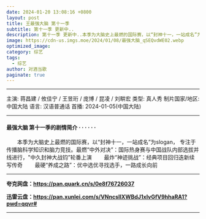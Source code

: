 ```yaml
---
date: 2024-01-20 13:08:16 +0800
layout: post
title: 王最强大脑 第十一季
subtitle: 第十一季 更新中..
description: 第十一季 更新中..本季为大脑史上最燃的国际赛，以“封神十一，一站成名”为slogan， 专注于传播脑科学知识和脑力竞技。最燃“中外对决”：国际热身赛与中国战队内部选拔并线进行，"中久封神大战钧”轮番上演......
image: https://cdn-us.imgs.moe/2024/01/08/最强大脑_qSEQvdWE02.webp
optimized_image: 
category: 综艺
tags:
  - 综艺
author: 对酒当歌
paginate: true
---
```


---

主演: 蒋昌建 / 攸佳宁 / 王昱珩 / 庞博 / 昆凌 / 刘畊宏
类型: 真人秀
制片国家/地区: 中国大陆
语言: 汉语普通话
首播: 2024-01-05(中国大陆)

---

#### 最强大脑 第十一季的剧情简介 · · · · · ·

　　本季为大脑史上最燃的国际赛，以“封神十一，一站成名”为slogan， 专注于传播脑科学知识和脑力竞技。最燃“中外对决”：国际热身赛与中国战队内部选拔并线进行，"中久封神大战钧”轮番上演
　　最炸“神迹挑战”：经典项目回归迭新续写传奇
　　最硬“养成之路”：优中选优寻找选手，一路成长向前

---

**夸克网盘：<https://pan.quark.cn/s/0e8f76726037>**

**迅雷云盘：<https://pan.xunlei.com/s/VNncsIIXWBdJ1xlvGfV9hhaRA1?pwd=qqvr#>**

---
